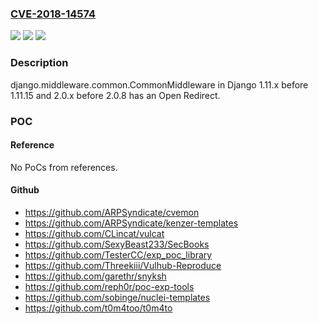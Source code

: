 ### [CVE-2018-14574](https://cve.mitre.org/cgi-bin/cvename.cgi?name=CVE-2018-14574)
![](https://img.shields.io/static/v1?label=Product&message=n%2Fa&color=blue)
![](https://img.shields.io/static/v1?label=Version&message=n%2Fa&color=blue)
![](https://img.shields.io/static/v1?label=Vulnerability&message=n%2Fa&color=brighgreen)

### Description

django.middleware.common.CommonMiddleware in Django 1.11.x before 1.11.15 and 2.0.x before 2.0.8 has an Open Redirect.

### POC

#### Reference
No PoCs from references.

#### Github
- https://github.com/ARPSyndicate/cvemon
- https://github.com/ARPSyndicate/kenzer-templates
- https://github.com/CLincat/vulcat
- https://github.com/SexyBeast233/SecBooks
- https://github.com/TesterCC/exp_poc_library
- https://github.com/Threekiii/Vulhub-Reproduce
- https://github.com/garethr/snyksh
- https://github.com/reph0r/poc-exp-tools
- https://github.com/sobinge/nuclei-templates
- https://github.com/t0m4too/t0m4to

